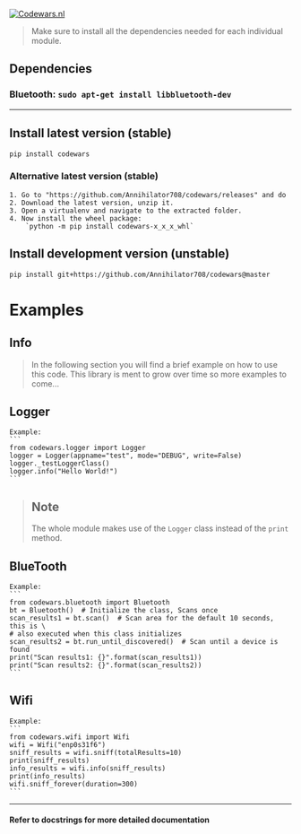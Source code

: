 [![Codewars.nl](https://codewars.nl/static/img/logo.png)](https://codewars.nl/)

>Make sure to install all the dependencies needed for each individual module.

## Dependencies
### Bluetooth: `sudo apt-get install libbluetooth-dev`

---
## Install latest version (stable)

    pip install codewars

### Alternative latest version (stable)

    1. Go to "https://github.com/Annihilator708/codewars/releases" and do
    2. Download the latest version, unzip it.
    3. Open a virtualenv and navigate to the extracted folder.
    4. Now install the wheel package:
        `python -m pip install codewars-x_x_x_whl`

## Install development version (unstable)

    pip install git+https://github.com/Annihilator708/codewars@master

# Examples
## Info

>In the following section you will find a brief example on how to use this
>code. This library is ment to grow over time so more examples to come... 

## Logger

    Example:
    ```
    from codewars.logger import Logger
    logger = Logger(appname="test", mode="DEBUG", write=False)
    logger._testLoggerClass()
    logger.info("Hello World!")
    ```

>Note
>----
>The whole module makes use of the `Logger` class instead of the `print` method.

## BlueTooth

    Example:
    ```
    from codewars.bluetooth import Bluetooth
    bt = Bluetooth()  # Initialize the class, Scans once
    scan_results1 = bt.scan()  # Scan area for the default 10 seconds, this is \
    # also executed when this class initializes
    scan_results2 = bt.run_until_discovered()  # Scan until a device is found
    print("Scan results1: {}".format(scan_results1))
    print("Scan results2: {}".format(scan_results2))
    ```

## Wifi

    Example:
    ```
    from codewars.wifi import Wifi
    wifi = Wifi("enp0s31f6")
    sniff_results = wifi.sniff(totalResults=10)
    print(sniff_results)
    info_results = wifi.info(sniff_results)
    print(info_results)
    wifi.sniff_forever(duration=300)
    ```

---
#### Refer to docstrings for more detailed documentation